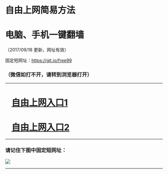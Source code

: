﻿# 自由上网简易方法

# 电脑、手机一键翻墙

（2017/09/18 更新，网址有效）

固定短网址：https://git.io/free99

### （微信如打不开，请转到浏览器打开）


***





# &nbsp;&nbsp; <a href="http://ft211615823.fwq-tz1005.info/fwqtz01.html?t=09180014384 " target="_blank">自由上网入口1</a>
# &nbsp;&nbsp; <a href="http://ft3175121322.fwq-tz1006.info/fwqtz02.html?t=091800110667 " target="_blank">自由上网入口2</a>
***

### 请记住下图中固定短网址：

<img src="https://s3-us-west-2.amazonaws.com/fwq-1001/yjfq-20170905okok.png" /> 


***

